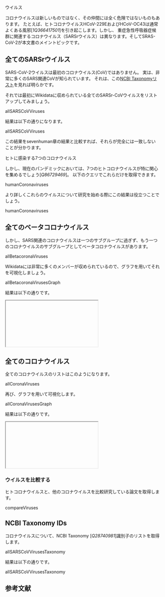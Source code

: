 <section level="#" label="viruses">ウイルス</section>

コロナウイルスは新しいものではなく、その仲間には全く危険ではないものもあります。
たとえば、ヒトコロナウイルスHCoV-229EおよびHCoV-OC43は通常よくある風邪[<cite>1Q366417501</cite>]を引き起こします。しかし、
<topic>重症急性呼吸器症候群に関連するコロナウイルス</topic>（<topic>SARSrウイルス</topic>）は異なります。そしてSRAS-CoV-2が本文書のメイントピックです。

## 全てのSARSrウイルス

<topic>SARS-CoV-2</topic><topic>ウイルス</topic>は最初の<topic>コロナウイルス</topic>(CoV)ではありません。
実は、非常に多くのSARS関連CoVが知られています。
それは、この[NCBI Taxonomyリスト](https://www.ncbi.nlm.nih.gov/Taxonomy/Browser/wwwtax.cgi?mode=Undef&id=694009&lvl=3&keep=1&srchmode=1&unlock)を見れば明らかです。

それでは最初にWikidataに収められている全てのSARSr-CoVウイルスをリストアップしてみましょう。

<sparql>allSARSCoVViruses</sparql>

結果は以下の通りになります。

<out>allSARSCoVViruses</out>

この結果を<xref>sevenhuman</xref>章の結果と比較すれば、それらが完全には一致しないことが分かります。

<section level="##" label="sevenhuman">ヒトに感染する7つのコロナウイルス</section>

しかし、現在のパンデミックにおいては、7つのヒトコロナウイルスが特に関心を集めるでしょう[<cite>Q86729469</cite>]。
以下のクエリでこれらだけを取得できます。

<sparql>humanCoronaviruses</sparql>

より詳しくこれらのウイルスについて研究を始める際にこの結果は役立つことでしょう。

<out>humanCoronaviruses</out>

## 全てのベータコロナウイルス

しかし、SARS関連のコロナウイルスは一つのサブグループに過ぎず、もう一つのコロナウイルスのサブグループとしてベータコロナウイルスがあります。

<sparql>allBetacoronaViruses</sparql>

Wikidataには非常に多くのメンバーが収められているので、グラフを用いてそれを可視化しましょう。

<sparql>allBetacoronaVirusesGraph</sparql>

結果は以下の通りです。

<iframe>allBetacoronaVirusesGraph</iframe>

## 全てのコロナウイルス

全てのコロナウイルスのリストはこのようになります。

<sparql>allCoronaViruses</sparql>

再び、グラフを用いて可視化します。

<sparql>allCoronaVirusesGraph</sparql>

結果は以下の通りです。

<iframe>allCoronaVirusesGraph</iframe>

### ウイルスを比較する

ヒトコロナウイルスと、他のコロナウイルスを比較研究している論文を取得します。

<sparql>compareViruses</sparql>

## NCBI Taxonomy IDs

コロナウイルスについて、<topic>NCBI Taxonomy</topic> [<cite>Q28740981</cite>]識別子のリストを取得します。

<sparql>allSARSCoVVirusesTaxonomy</sparql>

結果は以下の通りです。

<out>allSARSCoVVirusesTaxonomy</out>

## 参考文献

<references/>